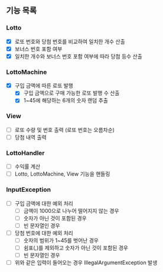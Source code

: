 ## 기능 목록

### Lotto
- [x] 로또 번호와 당첨 번호를 비교하여 일치한 개수 산출
- [x] 보너스 번호 포함 여부
- [x] 일치한 개수와 보너스 번호 포함 여부에 따라 당첨 등수 산출

### LottoMachine
- [x] 구입 금액에 따른 로또 발행
  - [x] 구입 금액으로 구매 가능한 로또 발행 수 산출 
  - [x] 1~45에 해당하는 6개의 숫자 랜덤 추출

### View
- [ ] 로또 수량 및 번호 출력 (로또 번호는 오름차순)
- [ ] 당첨 내역 출력

### LottoHandler
- [ ] 수익률 계산
- [ ] Lotto, LottoMachine, View 기능을 핸들링

### InputException
- [ ] 구입 금액에 대한 예외 처리
   - [ ] 금액이 1000으로 나누어 떨어지지 않는 경우
   - [ ] 숫자가 아닌 것이 포함된 경우
   - [ ] 빈 문자열인 경우
- [ ] 당첨 번호에 대한 예외 처리
   - [ ] 숫자의 범위가 1~45를 벗어난 경우
   - [ ] 쉼표(,)를 제외하고 숫자가 아닌 것이 포함된 경우
   - [ ] 빈 문자열인 경우
- [ ] 위와 같은 입력이 들어오는 경우 IllegalArgumentException 발생
